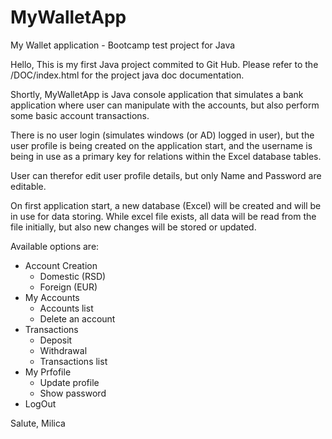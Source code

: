 # MyWalletApp
My Wallet application - Bootcamp test project for Java

Hello,
This is my first Java project commited to Git Hub.
Please refer to the /DOC/index.html for the project java doc documentation.

Shortly, MyWalletApp is Java console application that simulates a bank application
where user can manipulate with the accounts, but also perform some basic account transactions.

There is no user login (simulates windows (or AD) logged in user), but the user profile is being created on the application start, 
and the username is being in use as a primary key for relations within the Excel database tables.

User can therefor edit user profile details, but only Name and Password are editable.

On first application start, a new database (Excel) will be created and will be in use for data storing.
While excel file exists, all data will be read from the file initially, but also new changes will be stored or updated.

Available options are:
- Account Creation
  -  Domestic (RSD)
  -  Foreign (EUR)
- My Accounts
  - Accounts list
  - Delete an account 
- Transactions
  - Deposit
  - Withdrawal
  - Transactions list
- My Prfofile
  - Update profile
  - Show password
- LogOut



Salute,
Milica
